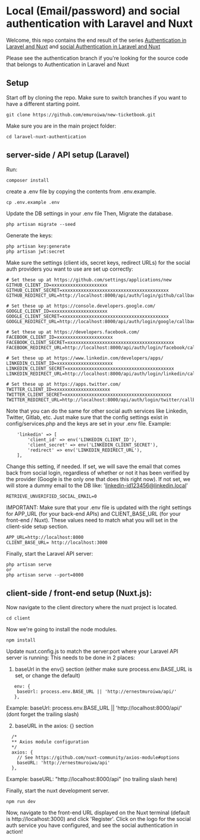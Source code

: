 # Local (Email/password) and social authentication with Laravel and Nuxt

Welcome, this repo contains the end result of the series [Authentication in Laravel and Nuxt](https://www.youtube.com/playlist?list=PLeZmuYT0mSPNmQie2QyoY-3hxQxDZwi22) and [social Authentication in Laravel and Nuxt](https://www.youtube.com/playlist?list=PLeZmuYT0mSPPeyIMa6oURCgpCMEd_sD_n)

Please see the authentication branch if you're looking for the source code that belongs to Authentication in Laravel and Nuxt

## Setup

Start off by cloning the repo. Make sure to switch branches if you want to have a different starting point.

```
git clone https://github.com/emuroiwa/new-ticketbook.git
```

Make sure you are in the main project folder:

```
cd laravel-nuxt-authentication
```

## server-side / API setup (Laravel)

Run:

```
composer install
```

create a .env file by copying the contents from .env.example.

```
cp .env.example .env
```

Update the DB settings in your .env file
Then, Migrate the database.

```
php artisan migrate --seed
```

Generate the keys:

```
php artisan key:generate
php artisan jwt:secret
```

Make sure the settings (client ids, secret keys, redirect URLs) for the social auth providers you want to use are set up correctly:

```
# Set these up at https://github.com/settings/applications/new
GITHUB_CLIENT_ID=xxxxxxxxxxxxxxxxxxxxx
GITHUB_CLIENT_SECRET=xxxxxxxxxxxxxxxxxxxxxxxxxxxxxxxxxxxxxxxx
GITHUB_REDIRECT_URL=http://localhost:8000/api/auth/login/github/callback

# Set these up at https://console.developers.google.com/
GOOGLE_CLIENT_ID=xxxxxxxxxxxxxxxxxxxxx
GOOGLE_CLIENT_SECRET=xxxxxxxxxxxxxxxxxxxxxxxxxxxxxxxxxxxxxxxx
GOOGLE_REDIRECT_URL=http://localhost:8000/api/auth/login/google/callback

# Set these up at https://developers.facebook.com/
FACEBOOK_CLIENT_ID=xxxxxxxxxxxxxxxxxxxxx
FACEBOOK_CLIENT_SECRET=xxxxxxxxxxxxxxxxxxxxxxxxxxxxxxxxxxxxxxxx
FACEBOOK_REDIRECT_URL=http://localhost:8000/api/auth/login/facebook/callback

# Set these up at https://www.linkedin.com/developers/apps/
LINKEDIN_CLIENT_ID=xxxxxxxxxxxxxxxxxxxxx
LINKEDIN_CLIENT_SECRET=xxxxxxxxxxxxxxxxxxxxxxxxxxxxxxxxxxxxxxxx
LINKEDIN_REDIRECT_URL=http://localhost:8000/api/auth/login/linkedin/callback

# Set these up at https://apps.twitter.com/
TWITTER_CLIENT_ID=xxxxxxxxxxxxxxxxxxxxx
TWITTER_CLIENT_SECRET=xxxxxxxxxxxxxxxxxxxxxxxxxxxxxxxxxxxxxxxx
TWITTER_REDIRECT_URL=http://localhost:8000/api/auth/login/twitter/callback

```

Note that you can do the same for other social auth services like Linkedin, Twitter, Gitlab, etc. Just make sure that the config settings exist in config/services.php and the keys are set in your .env file.
Example:

```
    'linkedin' => [
        'client_id' => env('LINKEDIN_CLIENT_ID'),
        'client_secret' => env('LINKEDIN_CLIENT_SECRET'),
        'redirect' => env('LINKEDIN_REDIRECT_URL'),
    ],

```

Change this setting, if needed.
If set, we will save the email that comes back from social login, regardless of whether or not it has been verified by the provider (Google is the only one that does this right now). If not set, we will store a dummy email to the DB like: 'linkedin-id123456@linkedin.local'

```
RETRIEVE_UNVERIFIED_SOCIAL_EMAIL=0
```

IMPORTANT: Make sure that your .env file is updated with the right settings for APP_URL (for your back-end APIs) and CLIENT_BASE_URL (for your front-end / Nuxt). These values need to match what you will set in the client-side setup section.

```
APP_URL=http://localhost:8000
CLIENT_BASE_URL= http://localhost:3000
```

Finally, start the Laravel API server:

```
php artisan serve
or
php artisan serve --port=8000
```

## client-side / front-end setup (Nuxt.js):

Now navigate to the client directory where the nuxt project is located.

```
cd client
```

Now we're going to install the node modules.

```
npm install
```

Update nuxt.config.js to match the server:port where your Laravel API server is running:
This needs to be done in 2 places:

1. baseUrl in the env{} section (either make sure process.env.BASE_URL is set, or change the default)

```
   env: {
    baseUrl: process.env.BASE_URL || 'http://ernestmuroiwa/api/'
   },
```

Example: baseUrl: process.env.BASE_URL || 'http://localhost:8000/api/'
(dont forget the trailing slash)

2. baseURL in the axios: {} section

```
  /*
  ** Axios module configuration
  */
  axios: {
    // See https://github.com/nuxt-community/axios-module#options
    baseURL: 'http://ernestmuroiwa/api'
  },
```

Example: baseURL: "http://localhost:8000/api" (no trailing slash here)

Finally, start the nuxt development server.

```
npm run dev
```

Now, navigate to the front-end URL displayed on the Nuxt terminal (default is http://localhost:3000) and click 'Register'. Click on the logo for the social auth service you have configured, and see the social authentication in action!
